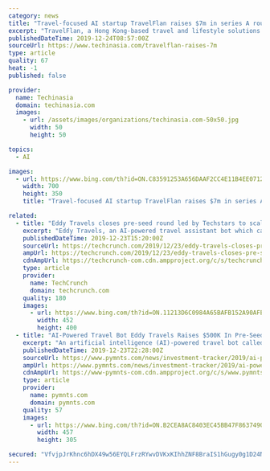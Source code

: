 ```yaml
---
category: news
title: "Travel-focused AI startup TravelFlan raises $7m in series A round"
excerpt: "TravelFlan, a Hong Kong-based travel and lifestyle solutions provider backed by AI, announced it has raised US$7 million in a series A funding round led by Sogong PinPoint Kclavis AI Travel Tech Fund, an investment arm of Lazard Korea. Artesian Capital, Linear Venture, Construction-Radiant Tech Ventures Fund, Hong Kong government’s ITVFC fund ..."
publishedDateTime: 2019-12-24T08:57:00Z
sourceUrl: https://www.techinasia.com/travelflan-raises-7m
type: article
quality: 67
heat: -1
published: false

provider:
  name: Techinasia
  domain: techinasia.com
  images:
    - url: /assets/images/organizations/techinasia.com-50x50.jpg
      width: 50
      height: 50

topics:
  - AI

images:
  - url: https://www.bing.com/th?id=ON.C83591253A656DAAF2CC4E11B4EE0712
    width: 700
    height: 350
    title: "Travel-focused AI startup TravelFlan raises $7m in series A round"

related:
  - title: "Eddy Travels closes pre-seed round led by Techstars to scale its AI travel assistant"
    excerpt: "Eddy Travels, an AI-powered travel assistant bot which can understand text and voice messages, has closed a pre-seed round of around $500,000 led by Techstars Toronto, Practica Capital and Open Circle Capital VC funds from Lithuania, with angel investors from the US, Canada, UK. Launched a year ago in November 2018, Eddy Travels claims to have ..."
    publishedDateTime: 2019-12-23T15:20:00Z
    sourceUrl: https://techcrunch.com/2019/12/23/eddy-travels-closes-pre-seed-round-led-by-techstars-to-scale-its-ai-travel-assistant/
    ampUrl: https://techcrunch.com/2019/12/23/eddy-travels-closes-pre-seed-round-led-by-techstars-to-scale-its-ai-travel-assistant/amp/
    cdnAmpUrl: https://techcrunch-com.cdn.ampproject.org/c/s/techcrunch.com/2019/12/23/eddy-travels-closes-pre-seed-round-led-by-techstars-to-scale-its-ai-travel-assistant/amp/
    type: article
    provider:
      name: TechCrunch
      domain: techcrunch.com
    quality: 180
    images:
      - url: https://www.bing.com/th?id=ON.11213D6C0984A65BAFB152A90AFE24DA
        width: 452
        height: 400
  - title: "AI-Powered Travel Bot Eddy Travels Raises $500K In Pre-Seed Funding"
    excerpt: "An artificial intelligence (AI)-powered travel bot called Eddy Travels has raised about $500,000 in a pre-Seed funding round, according to reports. The funding round was led by Techstars Toronto, Open Circle Capital from Lithuania, Practica Capital, and angel investors from North America and Europe. Eddy Travels was launched in 2018 ..."
    publishedDateTime: 2019-12-23T22:28:00Z
    sourceUrl: https://www.pymnts.com/news/investment-tracker/2019/ai-powered-travel-bot-eddy-travels-raises-500k-in-pre-seed-funding/
    ampUrl: https://www.pymnts.com/news/investment-tracker/2019/ai-powered-travel-bot-eddy-travels-raises-500k-in-pre-seed-funding/amp/
    cdnAmpUrl: https://www-pymnts-com.cdn.ampproject.org/c/s/www.pymnts.com/news/investment-tracker/2019/ai-powered-travel-bot-eddy-travels-raises-500k-in-pre-seed-funding/amp/
    type: article
    provider:
      name: pymnts.com
      domain: pymnts.com
    quality: 57
    images:
      - url: https://www.bing.com/th?id=ON.B2CEA8AC8403EC45BB47F863749042FD
        width: 457
        height: 305

secured: "VfvjpJrKhnc6hDX49w56EYQLFrzRYwvDVKxKIhhZNF8BraIS1hGugy0g1D24NLrL8d8Y4KftdqYK7Ya0myekl1+p5hxPQ/0Ex76JBTBRiPRc3H6FULXpFUM+rhxnUTVUap0EttIQQoErlIY8NgT3vvY/NFUyzwVrDyevNketjG7WbrvnEezIJSSYp6T9rZtTZNq6V3PtF4QkZD+L0G12iYP4FS6kTXp8fVP52/BQ7KR1+0BFRnekjq9jbbez2UuxmNi+XDQNlW7gmj0cO1Jc9Q==;G5lVfaY7zJNeBq+FIk4q2w=="
---
```


